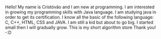 <!DOCTYPE html>

  Hello! My name is Cristóvão and I am new at programming. 
  I am interested in growing my programming skills with Java language. I am studying java in order to get its certification. 
  I know all the basic of the following language:  C, C++, HTML, CSS and JAVA.
  I am still a kid but about to go big.
  I started small then I will gradually grow.
  This is my short algorithm store
  Thank you! -:D
  
</html>
